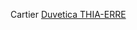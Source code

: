 Cartier
 <a href="http://www.singladentalcare.com/shoponlinejp.asp?cheap=shop/115288/products-fl58.html" title="Duvetica THIA-ERRE">Duvetica THIA-ERRE</a>